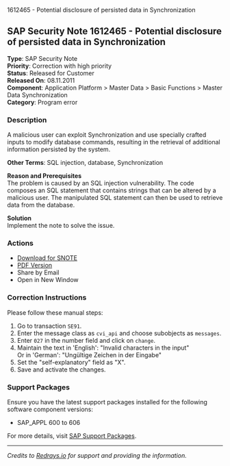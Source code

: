 1612465 - Potential disclosure of persisted data in Synchronization

## SAP Security Note 1612465 - Potential disclosure of persisted data in Synchronization

**Type**: SAP Security Note  
**Priority**: Correction with high priority  
**Status**: Released for Customer  
**Released On**: 08.11.2011  
**Component**: Application Platform > Master Data > Basic Functions > Master Data Synchronization  
**Category**: Program error

### Description

A malicious user can exploit Synchronization and use specially crafted inputs to modify database commands, resulting in the retrieval of additional information persisted by the system.

**Other Terms**: SQL injection, database, Synchronization

**Reason and Prerequisites**  
The problem is caused by an SQL injection vulnerability. The code composes an SQL statement that contains strings that can be altered by a malicious user. The manipulated SQL statement can then be used to retrieve data from the database.

**Solution**  
Implement the note to solve the issue.

### Actions
- [Download for SNOTE](https://notesdownloads.sap.com/note/0040000009575852017)
- [PDF Version](https://userapps.support.sap.com/sap/support/sfm/notes/print/0001612465?language=en-US&token=0CE6C318E4CCECD9B23BCB20D263B862)
- Share by Email
- Open in New Window

### Correction Instructions

Please follow these manual steps:

1. Go to transaction `SE91`.
2. Enter the message class as `cvi_api` and choose subobjects as `messages`.
3. Enter `027` in the number field and click on `change`.
4. Maintain the text in 'English': "Invalid characters in the input"  
   Or in 'German': "Ungültige Zeichen in der Eingabe"
5. Set the "self-explanatory" field as "X".
6. Save and activate the changes.

### Support Packages
Ensure you have the latest support packages installed for the following software component versions:
- SAP_APPL 600 to 606

For more details, visit [SAP Support Packages](https://me.sap.com/supportpackage/SAPKH60021).

---

*Credits to [Redrays.io](https://redrays.io) for support and providing the information.*